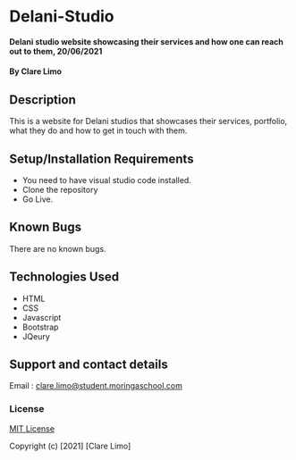 # Delani-Studio
#### Delani studio website showcasing their services and how one can reach out to them, 20/06/2021
#### By **Clare Limo**
## Description
This is a website for Delani studios that showcases their services, portfolio, what they do and how to get in touch with them.
## Setup/Installation Requirements
* You need to have visual studio code installed.
* Clone the repository
* Go Live.
## Known Bugs
There are no known bugs.
## Technologies Used
* HTML 
* CSS 
* Javascript
* Bootstrap
* JQeury
## Support and contact details
Email : clare.limo@student.moringaschool.com
### License
[MIT License](./LICENSE)

Copyright (c) [2021] [Clare Limo]
